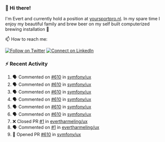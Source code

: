 ### :wave: Hi there!

I'm Evert and currently hold a position at [yoursportpro.nl](https://yoursportpro.nl). In my spare time I enjoy my beautiful family and brew beer on my self built computerized brewing installation 🍺

📫 How to reach me:

[![Follow on Twitter](https://img.shields.io/badge/--twitter?label=Twitter&logo=Twitter&style=social)](https://twitter.com/evertjes) [![Connect on LinkedIn](https://img.shields.io/badge/--linkedin?label=LinkedIn&logo=LinkedIn&style=social)](https://www.linkedin.com/in/evertharmeling)

### :zap: Recent Activity

<!--START_SECTION:activity-->
1. 🗣 Commented on [#610](https://github.com/symfony/ux/issues/610) in [symfony/ux](https://github.com/symfony/ux)
2. 🗣 Commented on [#610](https://github.com/symfony/ux/issues/610) in [symfony/ux](https://github.com/symfony/ux)
3. 🗣 Commented on [#610](https://github.com/symfony/ux/issues/610) in [symfony/ux](https://github.com/symfony/ux)
4. 🗣 Commented on [#610](https://github.com/symfony/ux/issues/610) in [symfony/ux](https://github.com/symfony/ux)
5. 🗣 Commented on [#610](https://github.com/symfony/ux/issues/610) in [symfony/ux](https://github.com/symfony/ux)
6. 🗣 Commented on [#610](https://github.com/symfony/ux/issues/610) in [symfony/ux](https://github.com/symfony/ux)
7. ❌ Closed PR [#1](https://github.com/evertharmeling/ux/pull/1) in [evertharmeling/ux](https://github.com/evertharmeling/ux)
8. 🗣 Commented on [#1](https://github.com/evertharmeling/ux/issues/1) in [evertharmeling/ux](https://github.com/evertharmeling/ux)
9. 💪 Opened PR [#610](https://github.com/symfony/ux/pull/610) in [symfony/ux](https://github.com/symfony/ux)
<!--END_SECTION:activity-->

<!--
**evertharmeling/evertharmeling** is a ✨ _special_ ✨ repository because its `README.md` (this file) appears on your GitHub profile.

Here are some ideas to get you started:

- 🔭 I’m currently working on ...
- 🌱 I’m currently learning ...
- 👯 I’m looking to collaborate on ...
- 🤔 I’m looking for help with ...
- 💬 Ask me about ...
- 📫 How to reach me: ...
- 😄 Pronouns: ...
- ⚡ Fun fact: ...
-->
